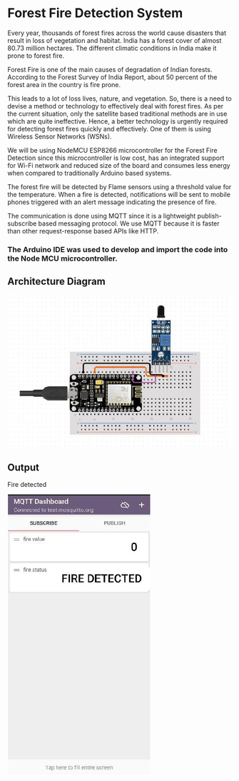# Forest Fire Detection System

Every year, thousands of forest fires across the world cause disasters that result in loss of vegetation and habitat. India has a forest cover of almost 80.73 million hectares. The different climatic conditions in India make it prone to forest fire.

Forest Fire is one of the main causes of degradation of Indian forests. According to the Forest Survey of India Report, about 50 percent of the forest area in the country is fire prone.

This leads to a lot of loss lives, nature, and vegetation. So, there is a need to devise a method or technology to effectively deal with forest fires.
As per the current situation, only the satellite based traditional methods are in use which are quite ineffective. Hence, a better technology is urgently required for detecting forest fires quickly and effectively. One of them is using Wireless Sensor Networks (WSNs).

We will be using NodeMCU ESP8266 microcontroller for the Forest Fire Detection since this microcontroller is low cost, has an integrated support for Wi-Fi network and reduced size of the board and consumes less energy when compared to traditionally Arduino based systems.

The forest fire will be detected by Flame sensors using a threshold value for the temperature. When a fire is detected, notifications will be sent to mobile phones triggered with an alert message indicating the presence of fire.

The communication is done using MQTT since it is a lightweight publish-subscribe based messaging protocol. We use MQTT because it is faster than other request-response based APIs like HTTP.

### The Arduino IDE was used to develop and import the code into the Node MCU microcontroller.

## Architecture Diagram

![architecture_diagram](images/architecture.jpg)

## Output

Fire detected

![fire_detected](images/output.jpg)

